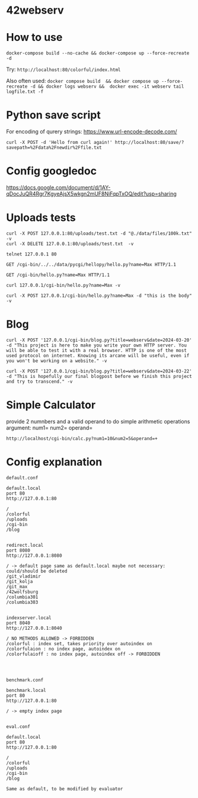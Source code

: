 # 42webserv

# How to use

`docker-compose build --no-cache && docker-compose up --force-recreate -d`

Try: `http://localhost:80/colorful/index.html`

Also often used: `docker compose build  && docker compose up --force-recreate -d && docker logs webserv &&  docker exec -it webserv tail logfile.txt -f`

# Python save script

For encoding of qurery strings:
https://www.url-encode-decode.com/

```
curl -X POST -d 'Hello from curl again!' http://localhost:80/save/?savepath=%2Fdata%2Fnewdir%2Ffile.txt
```

# Config googledoc
https://docs.google.com/document/d/1AY-qDocJuQR4Rgr7KgyeAjsX5wkgn2mUF8NiFqpTxOQ/edit?usp=sharing

# Uploads tests

```
curl -X POST 127.0.0.1:80/uploads/test.txt -d "@./data/files/100k.txt" -v
curl -X DELETE 127.0.0.1:80/uploads/test.txt  -v  
```

```
telnet 127.0.0.1 80

GET /cgi-bin/../../data/pycgi/hellopy/hello.py?name=Max HTTP/1.1

GET /cgi-bin/hello.py?name=Max HTTP/1.1

curl 127.0.0.1/cgi-bin/hello.py?name=Max -v

curl -X POST 127.0.0.1/cgi-bin/hello.py?name=Max -d "this is the body" -v
```

# Blog

```
curl -X POST '127.0.0.1/cgi-bin/blog.py?title=webserv&date=2024-03-20' -d "This project is here to make you write your own HTTP server. You will be able to test it with a real browser. HTTP is one of the most used protocol on internet. Knowing its arcane will be useful, even if you won't be working on a website." -v

curl -X POST '127.0.0.1/cgi-bin/blog.py?title=webserv&date=2024-03-22' -d "This is hopefully our final blogpost before we finish this project and try to transcend." -v
```

# Simple Calculator

provide 2 numnbers and a valid operand to do simple arithmetic operations
argument:
num1=
num2=
operand= 

```
http://localhost/cgi-bin/calc.py?num1=10&num2=5&operand=+
```



# Config explanation
```
default.conf

default.local
port 80
http://127.0.0.1:80

/
/colorful
/uploads
/cgi-bin
/blog


redirect.local
port 8080
http://127.0.0.1:8080

/ -> default page same as default.local maybe not necessary: could/should be deleted
/git_vladimir
/git_kolja
/git_max
/42wolfsburg
/columbia301
/columbia303


indexserver.local
port 8040
http://127.0.0.1:8040

/ NO METHODS ALLOWED -> FORBIDDEN
/colorful : index set, takes priority over autoindex on
/colorfulaion : no index page, autoindex on
/colorfulaioff : no index page, autoindex off -> FORBIDDEN




benchmark.conf

benchmark.local
port 80
http://127.0.0.1:80

/ -> empty index page


eval.conf

default.local
port 80
http://127.0.0.1:80

/
/colorful
/uploads
/cgi-bin
/blog

Same as default, to be modified by evaluator
```